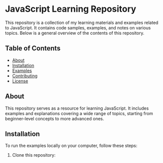 # JavaScript Learning Repository

This repository is a collection of my learning materials and examples related to JavaScript. It contains code samples, examples, and notes on various topics. Below is a general overview of the contents of this repository.

## Table of Contents

- [About](#about)
- [Installation](#installation)
- [Examples](#examples)
- [Contributing](#contributing)
- [License](#license)

## About

This repository serves as a resource for learning JavaScript. It includes examples and explanations covering a wide range of topics, starting from beginner-level concepts to more advanced ones.

## Installation

To run the examples locally on your computer, follow these steps:

1. Clone this repository:



